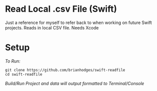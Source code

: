 # Read Local .csv File (Swift)
Just a reference for myself to refer back to when working on future Swift projects. Reads in local CSV file. Needs Xcode

# Setup
*To Run:*
  ```
  git clone https://github.com/brianhodges/swift-readfile
  cd swift-readfile
  ```
*Build/Run Project and data will output formatted to Terminal/Console*
